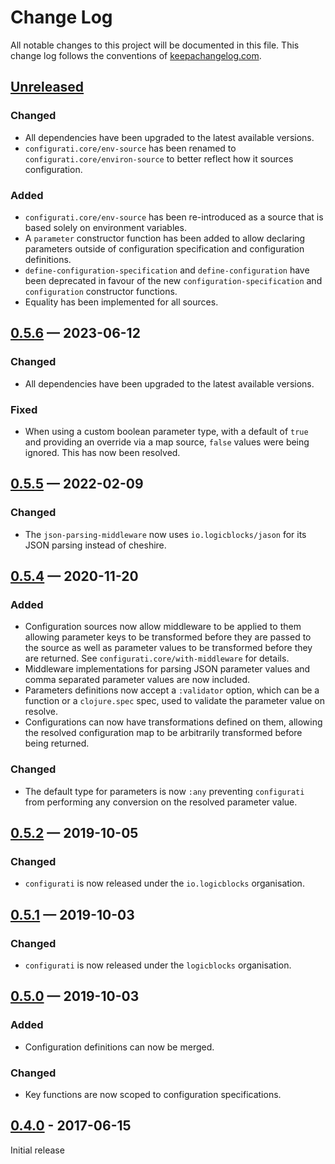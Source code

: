 # Change Log

All notable changes to this project will be documented in this file. This
change log follows the conventions of
[keepachangelog.com](http://keepachangelog.com/).

## [Unreleased]

### Changed

- All dependencies have been upgraded to the latest available versions.
- `configurati.core/env-source` has been renamed to 
  `configurati.core/environ-source` to better reflect how it sources 
  configuration.

### Added

- `configurati.core/env-source` has been re-introduced as a source that is 
  based solely on environment variables.
- A `parameter` constructor function has been added to allow declaring 
  parameters outside of configuration specification and configuration
  definitions.
- `define-configuration-specification` and `define-configuration` have been
  deprecated in favour of the new `configuration-specification` and 
  `configuration` constructor functions.
- Equality has been implemented for all sources.

## [0.5.6] — 2023-06-12

### Changed

- All dependencies have been upgraded to the latest available versions.

### Fixed

- When using a custom boolean parameter type, with a default of `true` and 
  providing an override via a map source, `false` values were being ignored.
  This has now been resolved.

## [0.5.5] — 2022-02-09

### Changed

- The `json-parsing-middleware` now uses `io.logicblocks/jason` for its JSON
  parsing instead of cheshire.

## [0.5.4] — 2020-11-20

### Added

- Configuration sources now allow middleware to be applied to them allowing
  parameter keys to be transformed before they are passed to the source as well 
  as parameter values to be transformed before they are returned. See 
  `configurati.core/with-middleware` for details.
- Middleware implementations for parsing JSON parameter values and comma
  separated parameter values are now included.
- Parameters definitions now accept a `:validator` option, which can be a
  function or a `clojure.spec` spec, used to validate the parameter value on
  resolve.
- Configurations can now have transformations defined on them, allowing the
  resolved configuration map to be arbitrarily transformed before being
  returned.

### Changed

- The default type for parameters is now `:any` preventing `configurati` from
  performing any conversion on the resolved parameter value.

## [0.5.2] — 2019-10-05

### Changed

- `configurati` is now released under the `io.logicblocks` organisation.

## [0.5.1] — 2019-10-03

### Changed

- `configurati` is now released under the `logicblocks` organisation.

## [0.5.0] — 2019-10-03

### Added

- Configuration definitions can now be merged.

### Changed

- Key functions are now scoped to configuration specifications.

## [0.4.0] - 2017-06-15

Initial release

[0.4.0]: https://github.com/logicblocks/configurati/compare/0.1.0...0.4.0

[0.5.0]: https://github.com/logicblocks/configurati/compare/0.4.0...0.5.0

[0.5.1]: https://github.com/logicblocks/configurati/compare/0.5.0...0.5.1

[0.5.2]: https://github.com/logicblocks/configurati/compare/0.5.1...0.5.2

[0.5.4]: https://github.com/logicblocks/configurati/compare/0.5.2...0.5.4

[0.5.5]: https://github.com/logicblocks/configurati/compare/0.5.4...0.5.5

[0.5.6]: https://github.com/logicblocks/configurati/compare/0.5.5...0.5.6
[Unreleased]: https://github.com/logicblocks/configurati/compare/0.5.6...HEAD
